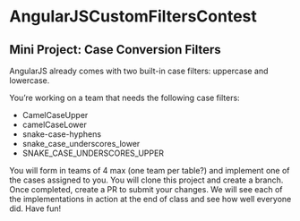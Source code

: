# AngularJSCustomFiltersContest

## Mini Project: Case Conversion Filters

AngularJS already comes with two built-in case filters: uppercase and lowercase.

You’re working on a team that needs the following case filters:

* CamelCaseUpper
* camelCaseLower
* snake-case-hyphens
* snake_case_underscores_lower
* SNAKE_CASE_UNDERSCORES_UPPER

You will form in teams of 4 max (one team per table?) and implement one of the cases assigned to you. You will clone this project and create a branch. Once completed, create a PR to submit your changes. We will see each of the implementations in action at the end of class and see how well everyone did. Have fun!
